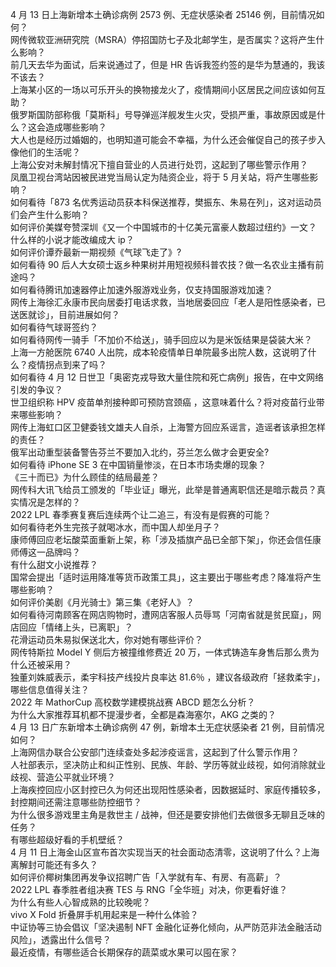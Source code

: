 4 月 13 日上海新增本土确诊病例 2573 例、无症状感染者 25146 例，目前情况如何？  
网传微软亚洲研究院（MSRA）停招国防七子及北邮学生，是否属实？这将产生什么影响？  
前几天去华为面试，后来说通过了，但是 HR 告诉我签约签的是华为慧通的，我该不该去？  
上海某小区的一场以可乐开头的换物接龙火了，疫情期间小区居民之间应该如何互助？  
俄罗斯国防部称俄「莫斯科」号导弹巡洋舰发生火灾，受损严重，事故原因或是什么？这会造成哪些影响？  
大人也是经历过婚姻的，也明知道可能会不幸福，为什么还会催促自己的孩子步入像他们的生活呢？  
上海公安对未解封情况下擅自营业的人员进行处罚，这起到了哪些警示作用？  
凤凰卫视台湾站因被民进党当局认定为陆资企业，将于 5 月关站，将产生哪些影响？  
如何看待「873 名优秀运动员获本科保送推荐，樊振东、朱易在列」，这对运动员们会产生什么影响？  
如何评价美媒夸赞深圳《又一个中国城市的十亿美元富豪人数超过纽约》一文？  
什么样的小说才能改编成大 ip？  
如何评价谭乔最新一期视频《气球飞走了》?  
如何看待 90 后人大女硕士返乡种果树并用短视频科普农技？做一名农业主播有前途吗？  
如何看待腾讯加速器停止加速外服游戏业务，仅支持国服游戏加速？  
网传上海徐汇永康市民向居委打电话求救，当地居委回应「老人是阳性感染者，已送医就诊」，目前进展如何？  
如何看待气球哥签约？  
如何看待网传一骑手「不加价不给送」，骑手回应以为是米饭结果是袋装大米？  
上海一方舱医院 6740 人出院，成本轮疫情单日单院最多出院人数，这说明了什么？疫情拐点到来了吗？  
如何看待 4 月 12 日世卫「奥密克戎导致大量住院和死亡病例」报告，在中文网络引发的争议？  
世卫组织称 HPV 疫苗单剂接种即可预防宫颈癌 ，这意味着什么？将对疫苗行业带来哪些影响？  
网传上海虹口区卫健委钱文雄夫人自杀，上海警方回应系谣言，造谣者该承担怎样的责任？  
俄军出动重型装备警告芬兰不要加入北约，芬兰怎么做才会更安全?  
如何看待 iPhone SE 3 在中国销量惨淡，在日本市场卖爆的现象？  
《三十而已》为什么顾佳的结局最差？  
网传科大讯飞给员工颁发的「毕业证」曝光，此举是普通离职信还是暗示裁员？真实情况是怎样的？  
2022 LPL 春季赛复赛后连续两个让二追三，有没有是假赛的可能？  
如何看待老外生完孩子就喝冰水，而中国人却坐月子？  
康师傅回应老坛酸菜面重新上架，称「涉及插旗产品已全部下架」，你还会信任康师傅这一品牌吗？  
有什么甜文小说推荐？  
国常会提出「适时运用降准等货币政策工具」，这主要出于哪些考虑？降准将产生哪些影响？  
如何评价美剧《月光骑士》第三集《老好人》？  
如何看待河南顾客在网店购物时，遭网店客服人员辱骂「河南省就是贫民窟」，网店回应「情绪上头，已离职」？  
花滑运动员朱易拟保送北大，你对她有哪些评价？  
网传特斯拉 Model Y 侧后方被撞维修费近 20 万，一体式铸造车身售后那么贵为什么还被采用？  
独董刘姝威表示，柔宇科技产线投片良率达 81.6％ ，建议各级政府「拯救柔宇」，哪些信息值得关注？  
2022 年 MathorCup 高校数学建模挑战赛 ABCD 题怎么分析？  
为什么大家推荐耳机都不提漫步者，全都是森海塞尔，AKG 之类的？  
4 月 13 日广东新增本土确诊病例 47 例，新增本土无症状感染者 21 例，目前情况如何？  
上海网信办联合公安部门连续查处多起涉疫谣言，这起到了什么警示作用？  
人社部表示，坚决防止和纠正性别、民族、年龄、学历等就业歧视，如何消除就业歧视、营造公平就业环境？  
上海疾控回应小区封控已久为何还出现阳性感染者，因数据延时、家庭传播较多，封控期间还需注意哪些防控细节？  
为什么很多游戏里主角是救世主 / 战神，但还是要安排他们去做很多无聊且乏味的任务？  
有哪些超级好看的手机壁纸？  
4 月 11 日上海金山区宣布首次实现当天的社会面动态清零，这说明了什么？上海离解封可能还有多久？  
如何评价椰树集团再发争议招聘广告「入学就有车、有房、有高薪」？  
2022 LPL 春季胜者组决赛 TES 与 RNG「全华班」对决，你更看好谁？  
为什么有些人心智成熟的比较晚呢？  
vivo X Fold 折叠屏手机用起来是一种什么体验？  
中证协等三协会倡议「坚决遏制 NFT 金融化证券化倾向，从严防范非法金融活动风险」，透露出什么信号？  
最近疫情，有哪些适合长期保存的蔬菜或水果可以囤在家？  
